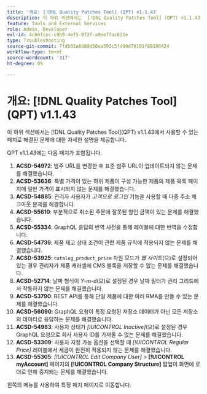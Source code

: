 ```yaml
---
title: '개요: [!DNL Quality Patches Tool] (QPT) v1.1.43'
description: 이 하위 섹션에서는  [!DNL Quality Patches Tool] (QPT) v1.1.43에서 사용할 수 있는 패치로 해결된 문제에 대한 자세한 설명을 제공합니다.
feature: Tools and External Services
role: Admin, Developer
exl-id: 4cb6fcec-c9b9-4ef5-973f-a9ee7fac611e
type: Troubleshooting
source-git-commit: 7fdb02a6d89d50ea593c5fd99d78101f89198424
workflow-type: tm+mt
source-wordcount: '317'
ht-degree: 0%

---
```


# 개요: [!DNL Quality Patches Tool]&#x200B;(QPT) v1.1.43

이 하위 섹션에서는 [!DNL Quality Patches Tool]&#x200B;(QPT) v1.1.43에서 사용할 수 있는 패치로 해결된 문제에 대한 자세한 설명을 제공합니다.

QPT v1.1.43에는 다음 패치가 포함됩니다.

1. **ACSD-54972**: 범주 URL을 변경한 후 표준 범주 URL이 업데이트되지 않는 문제를 해결했습니다.
1. **ACSD-53636**: 특별 가격이 있는 하위 제품이 구성 가능한 제품의 제품 목록 페이지에 일반 가격이 표시되지 않는 문제를 해결했습니다.
1. **ACSD-54885**: 관리자 사용자가 *고객으로 로그인* 기능을 사용할 때 다중 주소 체크아웃 문제를 해결합니다.
1. **ACSD-55610**: 부분적으로 취소된 주문에 잘못된 할인 금액이 있는 문제를 해결했습니다.
1. **ACSD-55334**: GraphQL 응답의 번역 사전을 통해 레이블에 대한 번역을 수정합니다.
1. **ACSD-54739**: 제품 재고 상태 조건이 관련 제품 규칙에 적용되지 않는 문제를 해결했습니다.
1. **ACSD-53925**: `catalog_product_price` 차원 모드가 *웹 사이트*(으)로 설정되어 있는 경우 관리자가 제품 캐러셀에 CMS 블록을 저장할 수 없는 문제를 해결했습니다.
1. **ACSD-52714**: 날짜 형식이 *Y-m-d*(으)로 설정된 경우 날짜 필터가 관리 그리드에서 작동하지 않는 문제를 해결했습니다.
1. **ACSD-53790**: REST API를 통해 단일 제품에 대한 여러 RMA를 만들 수 있는 문제를 해결했습니다.
1. **ACSD-56090**: GraphQL 요청이 특정 요청된 저장소 데이터가 아닌 모든 저장소의 데이터로 응답하는 문제를 해결했습니다.
1. **ACSD-54983**: 사용자 상태가 *[!UICONTROL Inactive]*(으)로 설정된 경우 GraphQL 요청으로 회사 사용자 ID를 가져올 수 없는 문제를 해결했습니다.
1. **ACSD-53309**: 사용자 지정 가능 옵션을 선택할 때 *[!UICONTROL Regular Price]* 레이블에서 세금이 완전히 적용되지 않는 문제를 해결했습니다.
1. **ACSD-55305**: *[!UICONTROL Edit Company User]* > **[!UICONTROL myAccount]** 페이지의 **[!UICONTROL Company Structure]** 팝업이 화면에 로더로 인해 중지되는 문제를 해결했습니다.

왼쪽의 메뉴를 사용하여 특정 패치 페이지로 이동합니다.
